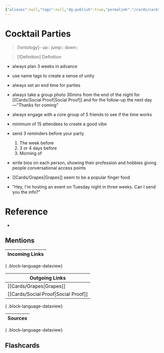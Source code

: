 ```yaml
---
{"aliases":null,"tags":null,"dg-publish":true,"permalink":"/cards/cocktail-parties/","dgPassFrontmatter":true}
---
```


# Cocktail Parties

> [!ontology]-
> up:: 
> jump:: 
> down:: 

> [!Definition] Definition
> 

- always plan 3 weeks in advance
- use name tags to create a sense of unity
- always set an end time for parties
- always take a group photo 30mins from the end of the night for [[Cards/Social Proof\|Social Proof]] and for the follow-up the next day—"Thanks for coming"
- always engage with a core group of 5 friends to see if the time works
- minimum of 15 attendees to create a good vibe
- send 3 reminders before your party
	1. The week before
	2. 3 or 4 days before
	3. Morning of
- write bios on each person, showing their profession and hobbies giving people conversational access points
- [[Cards/Grapes\|Grapes]] seem to be a popular finger food

- "Hey, I'm hosting an event on Tuesday night in three weeks. Can I send you the info?"

# Reference
- 

## Mentions
| Incoming Links |
| -------------- |

{ .block-language-dataview}

| Outgoing Links                          |
| --------------------------------------- |
| [[Cards/Grapes\|Grapes]]             |
| [[Cards/Social Proof\|Social Proof]] |

{ .block-language-dataview}

| Sources |
| ------- |

{ .block-language-dataview}

## Flashcards 
